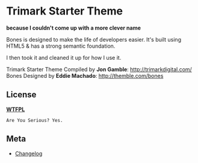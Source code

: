 # Trimark Starter Theme
__because I couldn't come up with a more clever name__

Bones is designed to make the life of developers easier. It's built
using HTML5 & has a strong semantic foundation. 

I then took it and cleaned it up for how I use it.

Trimark Starter Theme Compiled by **Jon Gamble**: http://trimarkdigital.com/
Bones Designed by **Eddie Machado**: http://themble.com/bones


## License
__[WTFPL](http://sam.zoy.org/wtfpl/)__

	Are You Serious? Yes.


## Meta
* [Changelog](../../blob/master/CHANGELOG.md)